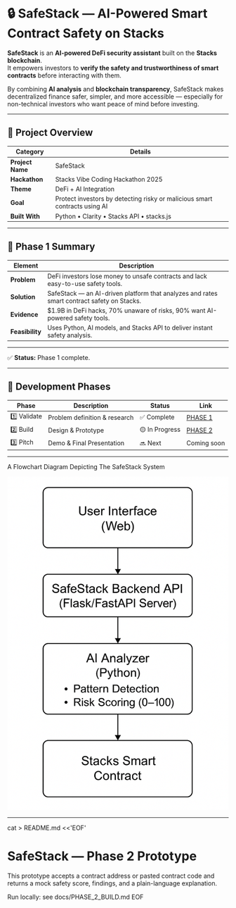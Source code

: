 # 🔒 SafeStack — AI-Powered Smart Contract Safety on Stacks

**SafeStack** is an **AI-powered DeFi security assistant** built on the **Stacks blockchain**.  
It empowers investors to **verify the safety and trustworthiness of smart contracts** before interacting with them.  

By combining **AI analysis** and **blockchain transparency**, SafeStack makes decentralized finance safer, simpler, and more accessible — especially for non-technical investors who want peace of mind before investing.

---

## 🚀 Project Overview

| Category | Details |
|-----------|----------|
| **Project Name** | SafeStack |
| **Hackathon** | Stacks Vibe Coding Hackathon 2025 |
| **Theme** | DeFi + AI Integration |
| **Goal** | Protect investors by detecting risky or malicious smart contracts using AI |
| **Built With** | Python • Clarity • Stacks API • stacks.js |

---

## 🚀 Phase 1 Summary

| Element | Description |
|----------|--------------|
| **Problem** | DeFi investors lose money to unsafe contracts and lack easy-to-use safety tools. |
| **Solution** | SafeStack — an AI-driven platform that analyzes and rates smart contract safety on Stacks. |
| **Evidence** | $1.9B in DeFi hacks, 70% unaware of risks, 90% want AI-powered safety tools. |
| **Feasibility** | Uses Python, AI models, and Stacks API to deliver instant safety analysis. |

---

✅ **Status:** Phase 1 complete.

---

## 🧱 Development Phases

| Phase | Description | Status | Link |
|-------|--------------|--------|------|
| 1️⃣ Validate | Problem definition & research | ✅ Complete | [PHASE 1](./docs/PHASE_1_VALIDATE.md) |
| 2️⃣ Build | Design & Prototype | 🟡 In Progress | [PHASE 2](./docs/PHASE_2_BUILD.md) |
| 3️⃣ Pitch | Demo & Final Presentation | 🔜 Next | Coming soon |

---

A Flowchart Diagram Depicting The SafeStack System

![SafeStack System Flowchart](./assets/A_flowchart_diagram_depicts_the_SafeStack_system_a.png)

---

cat > README.md <<'EOF'
# SafeStack — Phase 2 Prototype

This prototype accepts a contract address or pasted contract code and returns a mock safety score, findings, and a plain-language explanation.

Run locally: see docs/PHASE_2_BUILD.md
EOF


